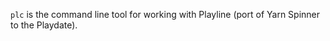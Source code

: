 <!-- RELEASE_TEMPLATE.md is not a formally supported file used by GitHub. This file is used by .github/workflows/release.yml to add a release notes preface. -->

`plc` is the command line tool for working with Playline (port of Yarn Spinner to the Playdate).